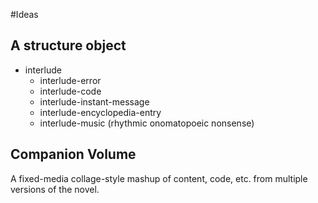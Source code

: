#Ideas

## A structure object

* interlude
  * interlude-error
  * interlude-code
  * interlude-instant-message
  * interlude-encyclopedia-entry
  * interlude-music (rhythmic onomatopoeic nonsense)

## Companion Volume

A fixed-media collage-style mashup of content, code, etc. from multiple versions of the novel.
